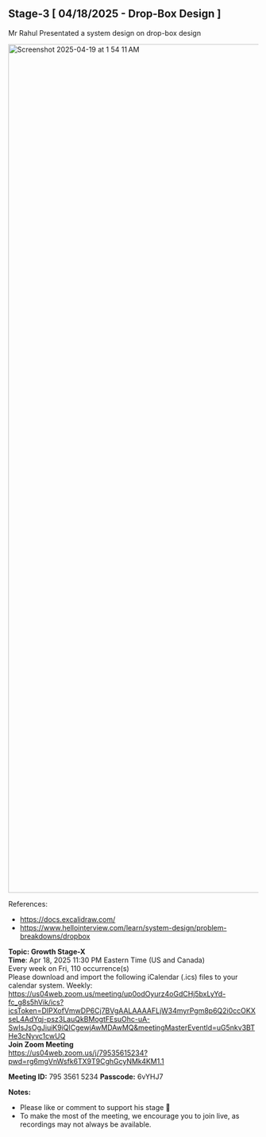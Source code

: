 ## Stage-3 [ 04/18/2025 - Drop-Box Design ]

Mr Rahul Presentated a system design on drop-box design

<img width="1710" alt="Screenshot 2025-04-19 at 1 54 11 AM" src="https://github.com/user-attachments/assets/a7298528-0375-43b2-bac1-e94ca5040de7" />

References:
* https://docs.excalidraw.com/
* https://www.hellointerview.com/learn/system-design/problem-breakdowns/dropbox

**Topic: Growth Stage-X**  
**Time**: Apr 18, 2025 11:30 PM Eastern Time (US and Canada)  
        Every week on Fri, 110 occurrence(s)  
Please download and import the following iCalendar (.ics) files to your calendar system.
Weekly: https://us04web.zoom.us/meeting/up0odOyurz4oGdCHj5bxLyYd-fc_g8s5hVik/ics?icsToken=DIPXofVmwDP6Cj7BVgAALAAAAFLjW34myrPgm8p6Q2i0ccOKXseL4AdYqj-psz3LauQkBMogtFEsuOhc-uA-SwIsJsOgJiuiK9iQICgewjAwMDAwMQ&meetingMasterEventId=uG5nkv3BTHe3cNyvc1cwUQ  
**Join Zoom Meeting**  
https://us04web.zoom.us/j/79535615234?pwd=rg6mgVnWsfk6TX9T9CghGcyNMk4KM1.1  

**Meeting ID:** 795 3561 5234
**Passcode:** 6vYHJ7

**Notes:**
- Please like or comment to support his stage 🚀
- To make the most of the meeting, we encourage you to join live, as recordings may not always be available.
